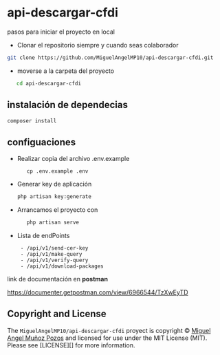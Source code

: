 # api-descargar-cfdi


pasos para iniciar el proyecto en local

* Clonar el repositorio siempre y cuando seas colaborador
 ```bash
git clone https://github.com/MiguelAngelMP10/api-descargar-cfdi.git
```
* moverse a la carpeta del proyecto 
 ```bash
    cd api-descargar-cfdi
```

## instalación de dependecias 
```bash
composer install
```
## configuaciones
* Realizar copia del archivo .env.example
    ```
       cp .env.example .env
    ```

* Generar key de aplicación
    ```bash
    php artisan key:generate
    ```
 * Arrancamos el proyecto con 
    ```bash
       php artisan serve
    ```

* Lista de endPoints
   ```
    - /api/v1/send-cer-key
    - /api/v1/make-query
    - /api/v1/verify-query
    - /api/v1/download-packages
    ```

link de documentación en **postman** 

https://documenter.getpostman.com/view/6966544/TzXwEyTD



## Copyright and License

The `MiguelAngelMP10/api-descargar-cfdi` proyect is copyright © [Miguel Angel Muñoz Pozos]()
and licensed for use under the MIT License (MIT). Please see [LICENSE][] for more information.

